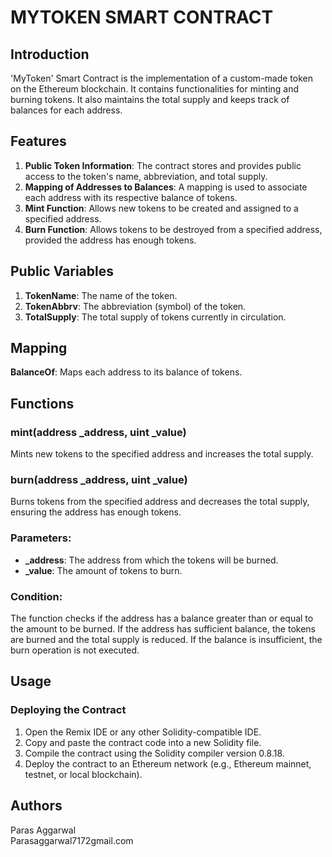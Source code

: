 <h1>MYTOKEN SMART CONTRACT</h1>

<h2>Introduction</h2>
<p>
    'MyToken' Smart Contract is the implementation of a custom-made token on the Ethereum blockchain. 
    It contains functionalities for minting and burning tokens. It also maintains the total supply 
    and keeps track of balances for each address.
</p>

<h2>Features</h2>
<ol>
    <li><b>Public Token Information</b>: The contract stores and provides public access to the token's name, abbreviation, and total supply.</li>
    <li><b>Mapping of Addresses to Balances</b>: A mapping is used to associate each address with its respective balance of tokens.</li>
    <li><b>Mint Function</b>: Allows new tokens to be created and assigned to a specified address.</li>
    <li><b>Burn Function</b>: Allows tokens to be destroyed from a specified address, provided the address has enough tokens.</li>
</ol>

<h2>Public Variables</h2>
<ol>
    <li><b>TokenName</b>: The name of the token.</li>
    <li><b>TokenAbbrv</b>: The abbreviation (symbol) of the token.</li>
    <li><b>TotalSupply</b>: The total supply of tokens currently in circulation.</li>
</ol>

<h2>Mapping</h2>
<p><b>BalanceOf</b>: Maps each address to its balance of tokens.</p>

<h2>Functions</h2>
<h3>mint(address _address, uint _value)</h3>
<p>
    Mints new tokens to the specified address and increases the total supply.
</p>

<h3>burn(address _address, uint _value)</h3>
<p>
    Burns tokens from the specified address and decreases the total supply, ensuring the address has enough tokens.
</p>

<h3>Parameters:</h3>
<ul>
    <li><b>_address</b>: The address from which the tokens will be burned.</li>
    <li><b>_value</b>: The amount of tokens to burn.</li>
</ul>

<h3>Condition:</h3>
<p>
    The function checks if the address has a balance greater than or equal to the amount to be burned. 
    If the address has sufficient balance, the tokens are burned and the total supply is reduced. 
    If the balance is insufficient, the burn operation is not executed.
</p>

<h2>Usage</h2>
<h3>Deploying the Contract</h3>
<ol>
    <li>Open the Remix IDE or any other Solidity-compatible IDE.</li>
    <li>Copy and paste the contract code into a new Solidity file.</li>
    <li>Compile the contract using the Solidity compiler version 0.8.18.</li>
    <li>Deploy the contract to an Ethereum network (e.g., Ethereum mainnet, testnet, or local blockchain).</li>
</ol>
<h2>Authors</h2>

Paras Aggarwal
<br>Parasaggarwal7172gmail.com</br>
</body>
</html>
